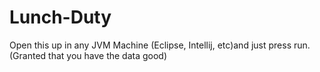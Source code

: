 # Lunch-Duty
Open this up in any JVM Machine (Eclipse, Intellij, etc)and just press run.  (Granted that you have the data good)

